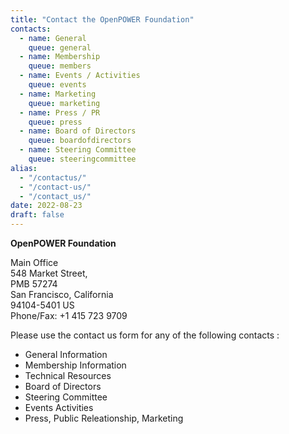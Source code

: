 ```yaml
---
title: "Contact the OpenPOWER Foundation"
contacts:
  - name: General
    queue: general
  - name: Membership
    queue: members
  - name: Events / Activities
    queue: events
  - name: Marketing
    queue: marketing
  - name: Press / PR
    queue: press
  - name: Board of Directors
    queue: boardofdirectors
  - name: Steering Committee
    queue: steeringcommittee
alias:
  - "/contactus/"
  - "/contact-us/"
  - "/contact_us/"
date: 2022-08-23
draft: false
---
```


__OpenPOWER Foundation__  

Main Office  
548 Market Street,  
PMB 57274  
San Francisco, California  
94104-5401 US  
Phone/Fax: +1 415 723 9709  

Please use the contact us form for any of the following contacts :
- General Information
- Membership Information
- Technical Resources
- Board of Directors
- Steering Committee
- Events Activities
- Press, Public Releationship, Marketing
